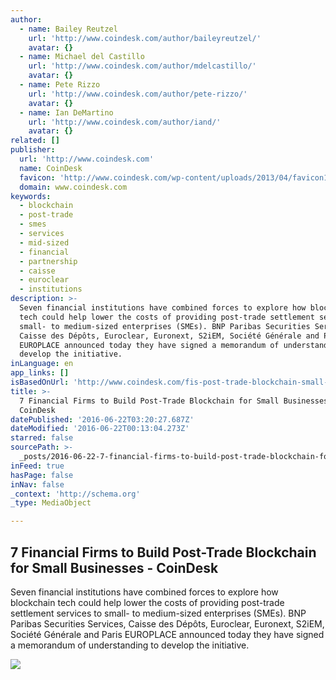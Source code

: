 ```yaml
---
author:
  - name: Bailey Reutzel
    url: 'http://www.coindesk.com/author/baileyreutzel/'
    avatar: {}
  - name: Michael del Castillo
    url: 'http://www.coindesk.com/author/mdelcastillo/'
    avatar: {}
  - name: Pete Rizzo
    url: 'http://www.coindesk.com/author/pete-rizzo/'
    avatar: {}
  - name: Ian DeMartino
    url: 'http://www.coindesk.com/author/iand/'
    avatar: {}
related: []
publisher:
  url: 'http://www.coindesk.com'
  name: CoinDesk
  favicon: 'http://www.coindesk.com/wp-content/uploads/2013/04/favicon1.ico?b6542b'
  domain: www.coindesk.com
keywords:
  - blockchain
  - post-trade
  - smes
  - services
  - mid-sized
  - financial
  - partnership
  - caisse
  - euroclear
  - institutions
description: >-
  Seven financial institutions have combined forces to explore how blockchain
  tech could help lower the costs of providing post-trade settlement services to
  small- to medium-sized enterprises (SMEs). BNP Paribas Securities Services,
  Caisse des Dépôts, Euroclear, Euronext, S2iEM, Société Générale and Paris
  EUROPLACE announced today they have signed a memorandum of understanding to
  develop the initiative.
inLanguage: en
app_links: []
isBasedOnUrl: 'http://www.coindesk.com/fis-post-trade-blockchain-small-businesses/'
title: >-
  7 Financial Firms to Build Post-Trade Blockchain for Small Businesses -
  CoinDesk
datePublished: '2016-06-22T03:20:27.687Z'
dateModified: '2016-06-22T00:13:04.273Z'
starred: false
sourcePath: >-
  _posts/2016-06-22-7-financial-firms-to-build-post-trade-blockchain-for-small-b.md
inFeed: true
hasPage: false
inNav: false
_context: 'http://schema.org'
_type: MediaObject

---
```

<article style=""><h1>7 Financial Firms to Build Post-Trade Blockchain for Small Businesses - CoinDesk</h1><p>Seven financial institutions have combined forces to explore how blockchain tech could help lower the costs of providing post-trade settlement services to small- to medium-sized enterprises (SMEs). BNP Paribas Securities Services, Caisse des Dépôts, Euroclear, Euronext, S2iEM, Société Générale and Paris EUROPLACE announced today they have signed a memorandum of understanding to develop the initiative.</p><img src="http://media.coindesk.com/2015/05/Europe-map.jpg" /></article>